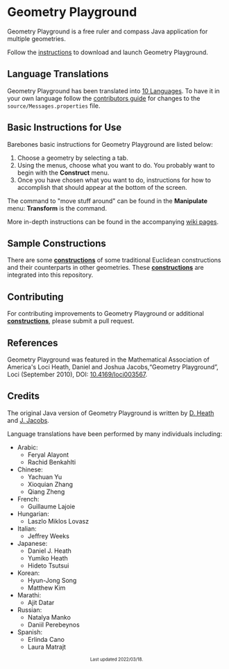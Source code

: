 # Geometry Playground
Geometry Playground is a free ruler and compass Java application for multiple geometries.  

Follow the [instructions](https://github.com/joshicola/geometry_playground_java/wiki/Instructions#installation-and-launch) to download and launch Geometry Playground.

## Language Translations
Geometry Playground has been translated into [10 Languages](https://github.com/joshicola/geometry_playground_java/wiki/Instructions#languages). To have it in your own language follow the [contributors guide](CONTRIBUTING.md) for changes to the `source/Messages.properties` file.


## Basic Instructions for Use
Barebones basic instructions for Geometry Playground are listed below:

1.  Choose a geometry by selecting a tab.
2.  Using the menus, choose what you want to do. You probably want to begin with the **Construct** menu.
3.  Once you have chosen what you want to do, instructions for how to accomplish that should appear at the bottom of the screen.

The command to "move stuff around" can be found in the **Manipulate** menu: **Transform** is the command.

More in-depth instructions can be found in the accompanying [wiki pages](https://github.com/joshicola/geometry_playground_java/wiki/Instructions#instructions-for-use).

## Sample Constructions
There are some [**constructions**](Constructions) of some traditional Euclidean constructions and their counterparts in other geometries. These [**constructions**](Constructions) are integrated into this repository.

## Contributing
For contributing improvements to Geometry Playground or additional [**constructions**](Constructions), please submit a pull request.  

## References
Geometry Playground was featured in the Mathematical Association of America's Loci
Heath, Daniel and Joshua Jacobs,“Geometry Playground”, Loci (September 2010), DOI: [10.4169/loci003567](http://dx.doi.org/10.4169/loci003567).

## Credits
The original Java version of Geometry Playground is written by [D. Heath](https://github.com/deejHeath) and [J. Jacobs](https://github.com/joshicola).

Language translations have been performed by many individuals including:
* Arabic:
  * Feryal Alayont
  * Rachid Benkahlti
* Chinese:
  * Yachuan Yu
  * Xioquian Zhang
  * Qiang Zheng
* French:
  * Guillaume Lajoie
* Hungarian:
  * Laszlo Miklos Lovasz
* Italian:
  * Jeffrey Weeks
* Japanese:
  * Daniel J. Heath
  * Yumiko Heath
  * Hideto Tsutsui
* Korean:
  * Hyun-Jong Song
  * Matthew Kim
* Marathi:
  * Ajit Datar
* Russian:
  * Natalya Manko
  * Daniil Perebeynos
* Spanish:
  * Erlinda Cano
  * Laura Matrajt

<center><font size="-2">
Last updated 2022/03/18.
</font></center>
